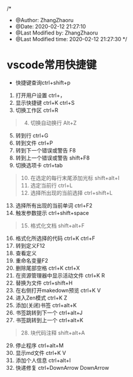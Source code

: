 <!--
 * @Author: Zhang Zhaoru
 * @Since: 2020-02-11 11:25:56
 * @LastTime     : 2020-02-13 16:27:54
 * @LastAuthor   : Zhang Zhaoru
 * @Path: \vscode_git\build\vscodeShortcutkey.md
 * @Description: 
 -->
/*
 * @Author: ZhangZhaoru 
 * @Date: 2020-02-12 21:27:10 
 * @Last Modified by: ZhangZhaoru
 * @Last Modified time: 2020-02-12 21:27:30
 */

# vscode常用快捷键
* 快捷键查询ctrl+shift+p

1. 打开用户设置 ctrl+，
2. 显示快捷键 ctrl+K ctrl+S
3. 切换工作区 ctrl+R
>4. 切换自动换行 Alt+Z
5. 转到行 ctrl+G
6. 转到文件 ctrl+P
7. 转到下一个错误或警告 F8
8. 转到上一个错误或警告 shift+F8
9. 切换选项卡 ctrl+tab
>10. 在选定的每行末尾添加光标 shift+alt+I
>11. 选定当前行 ctrl+L
>12. 选择所出现的当前选择 ctrl+shift+L
13. 选择所有出现的当前单词 ctrl+F2
14. 触发参数提示 ctrl+shift+space
>15. 格式化文档 shift+alt+F
16. 格式化所选择的代码 ctrl+K ctrl+F
17. 转到定义F12
18. 查看定义
19. 重命名变量F2
20. 删除尾部空格 ctrl+K ctrl+X
21. 在资源管理器中显示活动文件 ctrl+K R
22. 替换为文件 ctrl+shift+H
23. 在右侧打开makedown预览 ctrl+K V
24. 进入Zen模式 ctrl+K Z
25. 添加(关闭)书签 ctrl+alt+K
26. 书签跳转到下一个 ctrl+alt+J
27. 书签跳转到上一个 ctrl+alt+K
>28. 块代码注释 shift+alt+A
29. 停止程序 ctrl+alt+M
30. 显示md文件 ctrl+K V
31. 添加个人信息 ctrl+alt+I
32. 快递修复 ctrl+DownArrow DownArrow



